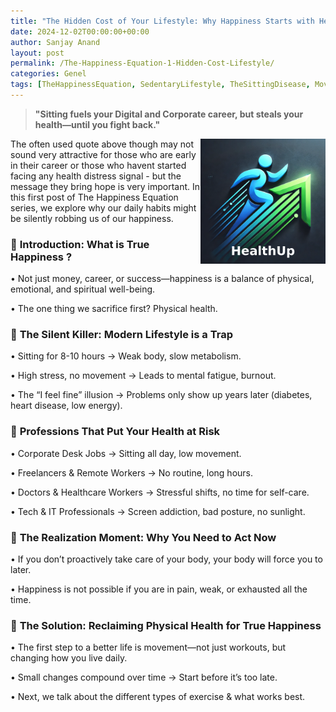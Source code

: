 ```yaml
---
title: "The Hidden Cost of Your Lifestyle: Why Happiness Starts with Health " 
date: 2024-12-02T00:00:00+00:00 
author: Sanjay Anand 
layout: post 
permalink: /The-Happiness-Equation-1-Hidden-Cost-Lifestyle/ 
categories: Genel 
tags: [TheHappinessEquation, SedentaryLifestyle, TheSittingDisease, MoveMore, HealthAndHappiness, Longevity, DigitalHealth, FitnessAwareness] 
---  
```



> **"Sitting fuels your Digital and Corporate career, but steals your health—until you fight back."**

<img src="/assets/images/health_up.png" align="right" width="200" alt="HealthUp">
The often used quote above though may not sound very attractive for those who are early in their career or those who havent started facing any health distress signal - but the message they bring hope is very  important.
In this first post of The Happiness Equation series, we explore why our daily habits might be silently robbing us of our happiness. 

 
 

### 🔹 **Introduction: What is True Happiness ?** 

 • Not just money, career, or success—happiness is a balance of physical, emotional, and spiritual well-being. 

 • The one thing we sacrifice first? Physical health. 

 

### 🔹 **The Silent Killer: Modern Lifestyle is a Trap**

 • Sitting for 8-10 hours → Weak body, slow metabolism. 

 • High stress, no movement → Leads to mental fatigue, burnout. 

 • The “I feel fine” illusion → Problems only show up years later (diabetes, heart disease, low energy). 

 

### 🔹 **Professions That Put Your Health at Risk** 

 • Corporate Desk Jobs → Sitting all day, low movement. 

 • Freelancers & Remote Workers → No routine, long hours. 

 • Doctors & Healthcare Workers → Stressful shifts, no time for self-care. 

 • Tech & IT Professionals → Screen addiction, bad posture, no sunlight. 

 

### 🔹 **The Realization Moment: Why You Need to Act Now**

 • If you don’t proactively take care of your body, your body will force you to later. 

 • Happiness is not possible if you are in pain, weak, or exhausted all the time. 

 

### 🔹 **The Solution: Reclaiming Physical Health for True Happiness**

 • The first step to a better life is movement—not just workouts, but changing how you live daily. 

 • Small changes compound over time → Start before it’s too late. 

 • Next, we talk about the different types of exercise & what works best. 

 
